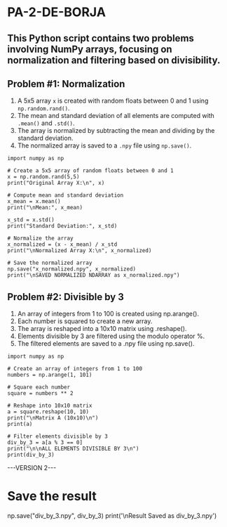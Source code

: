 # PA-2-DE-BORJA

This Python script contains two problems involving NumPy arrays, focusing on normalization and filtering based on divisibility.
---
## Problem #1: Normalization

1. A 5x5 array `x` is created with random floats between 0 and 1 using `np.random.rand()`.
2. The mean and standard deviation of all elements are computed with `.mean()` and `.std()`.
3. The array is normalized by subtracting the mean and dividing by the standard deviation.
4. The normalized array is saved to a `.npy` file using `np.save()`.

```
import numpy as np

# Create a 5x5 array of random floats between 0 and 1
x = np.random.rand(5,5)
print("Original Array X:\n", x)

# Compute mean and standard deviation
x_mean = x.mean()
print("\nMean:", x_mean)

x_std = x.std()
print("Standard Deviation:", x_std)

# Normalize the array
x_normalized = (x - x_mean) / x_std
print("\nNormalized Array X:\n", x_normalized)

# Save the normalized array
np.save("x_normalized.npy", x_normalized)
print("\nSAVED NORMALIZED NDARRAY as x_normalized.npy")
```

## Problem #2: Divisible by 3

1. An array of integers from 1 to 100 is created using np.arange().
2. Each number is squared to create a new array.
3. The array is reshaped into a 10x10 matrix using .reshape().
4. Elements divisible by 3 are filtered using the modulo operator %.
5. The filtered elements are saved to a .npy file using np.save().

```
import numpy as np

# Create an array of integers from 1 to 100
numbers = np.arange(1, 101)

# Square each number
square = numbers ** 2

# Reshape into 10x10 matrix
a = square.reshape(10, 10)
print("\nMatrix A (10x10)\n")
print(a)

# Filter elements divisible by 3
div_by_3 = a[a % 3 == 0]
print("\n\nALL ELEMENTS DIVISIBLE BY 3\n")
print(div_by_3)
```
---VERSION 2---


# Save the result
np.save("div_by_3.npy", div_by_3)
print('\nResult Saved as div_by_3.npy')
```
